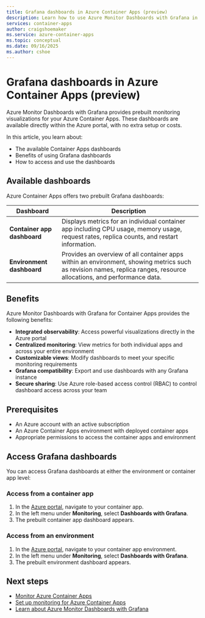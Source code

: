 ```yaml
---
title: Grafana dashboards in Azure Container Apps (preview)
description: Learn how to use Azure Monitor Dashboards with Grafana in Azure Container Apps for application and environment observability.
services: container-apps
author: craigshoemaker
ms.service: azure-container-apps
ms.topic: conceptual
ms.date: 09/16/2025
ms.author: cshoe
---
```


# Grafana dashboards in Azure Container Apps (preview)

Azure Monitor Dashboards with Grafana provides prebuilt monitoring visualizations for your Azure Container Apps. These dashboards are available directly within the Azure portal, with no extra setup or costs.

In this article, you learn about:

- The available Container Apps dashboards
- Benefits of using Grafana dashboards
- How to access and use the dashboards

## Available dashboards

Azure Container Apps offers two prebuilt Grafana dashboards:

| Dashboard | Description |
|---|---|
| **Container app dashboard** | Displays metrics for an individual container app including CPU usage, memory usage, request rates, replica counts, and restart information. |
| **Environment dashboard** | Provides an overview of all container apps within an environment, showing metrics such as revision names, replica ranges, resource allocations, and performance data. |

## Benefits

Azure Monitor Dashboards with Grafana for Container Apps provides the following benefits:

- **Integrated observability**: Access powerful visualizations directly in the Azure portal
- **Centralized monitoring**: View metrics for both individual apps and across your entire environment
- **Customizable views**: Modify dashboards to meet your specific monitoring requirements
- **Grafana compatibility**: Export and use dashboards with any Grafana instance
- **Secure sharing**: Use Azure role-based access control (RBAC) to control dashboard access across your team

## Prerequisites

- An Azure account with an active subscription
- An Azure Container Apps environment with deployed container apps
- Appropriate permissions to access the container apps and environment

## Access Grafana dashboards

You can access Grafana dashboards at either the environment or container app level:

### Access from a container app

1. In the [Azure portal](https://portal.azure.com), navigate to your container app.
1. In the left menu under **Monitoring**, select **Dashboards with Grafana**.
1. The prebuilt container app dashboard appears.

### Access from an environment

1. In the [Azure portal](https://portal.azure.com), navigate to your container app environment.
1. In the left menu under **Monitoring**, select **Dashboards with Grafana**.
1. The prebuilt environment dashboard appears.

## Next steps

- [Monitor Azure Container Apps](observability.md)
- [Set up monitoring for Azure Container Apps](monitoring.md)
- [Learn about Azure Monitor Dashboards with Grafana](../azure-monitor/essentials/azure-monitor-dashboards-grafana.md)
